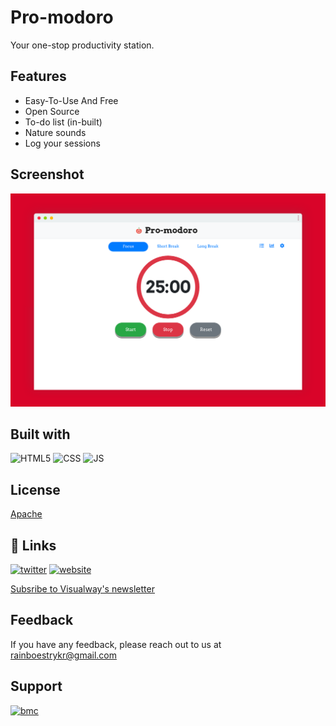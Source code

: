 
# Pro-modoro

Your one-stop productivity station.
## Features

- Easy-To-Use And Free
- Open Source
- To-do list (in-built)
- Nature sounds
- Log your sessions

  
## Screenshot

![ss1](https://raw.githubusercontent.com/Visualway/Pro-modoro/main/assets/img/main.png)

  
## Built with 

![HTML5](https://img.shields.io/badge/HTML5-E34F26?style=for-the-badge&logo=html5&logoColor=white)
![CSS](https://img.shields.io/badge/CSS3-1572B6?style=for-the-badge&logo=css3&logoColor=white)
![JS](https://img.shields.io/badge/JavaScript-323330?style=for-the-badge&logo=javascript&logoColor=F7DF1E)

## License

[Apache](https://www.apache.org/licenses/LICENSE-2.0)

  
## 🔗 Links


[![twitter](https://img.shields.io/badge/twitter-1DA1F2?style=for-the-badge&logo=twitter&logoColor=white)](https://twitter.com/visualwayorg)
[![website](https://img.shields.io/badge/website-000000?style=for-the-badge&logo=About.me&logoColor=white
)](https://visualway.netlify.app)

[Subsribe to Visualway's newsletter](https://tinyletter.com/visualway)
  
## Feedback

If you have any feedback, please reach out to us at rainboestrykr@gmail.com

  
## Support

[![bmc](https://img.shields.io/badge/Buy_Me_A_Coffee-FFDD00?style=for-the-badge&logo=buy-me-a-coffee&logoColor=black)](https://buymeacoffee.com/rainboestrykr)

  
